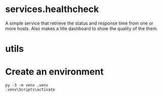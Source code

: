 # services.healthcheck
 A simple service that retrieve the status and response time from one or more hosts. Also makes a litle dashboard to show the quality of the them.

 # utils
 # Create an environment
    py -3 -m venv .venv
    .venv\Scripts\activate
